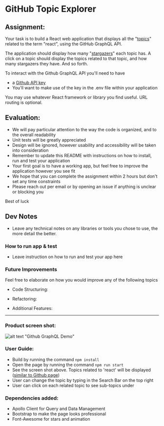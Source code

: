 # GitHub Topic Explorer

## Assignment:

Your task is to build a React web application that displays all the "[topics](https://docs.github.com/en/free-pro-team@latest/graphql/reference/objects#topic)" related to the term "react", using the GitHub GraphQL API.

The application should display how many "[stargazers](https://docs.github.com/en/free-pro-team@latest/graphql/reference/objects#stargazerconnection)" each topic has. A click on a topic should display the topics related to that topic, and how many stargazers they have. And so forth.

To interact with the Github GraphQL API you'll need to have
  * a [Github API key](https://docs.github.com/en/free-pro-team@latest/graphql/guides/forming-calls-with-graphql#authenticating-with-graphql)
  * You'll want to make use of the key in the .env file within your application

You may use whatever React framework or library you find useful. URL routing is optional.


## Evaluation:

* We will pay particular attention to the way the code is organized, and to the overall readability
* Unit tests will be greatly appreciated
* Design will be ignored, however usability and accessibility will be taken into consideration
* Remember to update this README with instructions on how to install, run and test your application
* Your first goal is to have a working app, but feel free to improve the application however you see fit
* We hope that you can complete the assignment within 2 hours but don't set any time constraints
* Please reach out per email or by opening an issue if anything is unclear or blocking you

Best of luck

## Dev Notes

* Leave any technical notes on any libraries or tools you chose to use, the more detail the better.

### How to run app & test

* Leave instruction on how to run and test your app here


### Future Improvements

Feel free to elaborate on how you would improve any of the following topics 

* Code Structuring:

* Refactoring:

* Additional Features:



---
### Product screen shot:

![alt text](screen1.jpg) "Github GraphQL Demo"

### User Guide:

* Build by running the command `npm install`
* Open the page by running the command `npm run start`
* See the screen shot above. Topics related to 'react' will be displayed ([similar to Github page](https://github.com/search?q=react))
* User can change the topic by typing in the Search Bar on the top right
* User can click on each related topic to see sub-topics under


### Dependencies added:

* Apollo Client for Query and Data Management
* Bootstrap to make the page looks professional
* Font-Awesome for stars and animation

